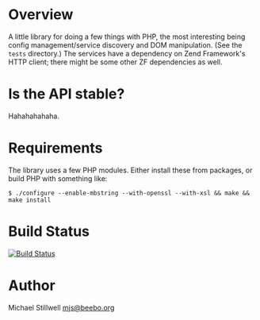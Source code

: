 # Overview

A little library for doing a few things with PHP, the most interesting
being config management/service discovery and DOM manipulation.  (See
the `tests` directory.)  The services have a dependency on Zend
Framework's HTTP client; there might be some other ZF dependencies as
well.

# Is the API stable?

Hahahahahaha.

# Requirements

The library uses a few PHP modules.  Either install these from packages, or
build PHP with something like:

    $ ./configure --enable-mbstring --with-openssl --with-xsl && make && make install

# Build Status

[![Build Status](https://secure.travis-ci.org/ithinkihaveacat/byron.png)](http://travis-ci.org/ithinkihaveacat/byron)

# Author

Michael Stillwell <mjs@beebo.org>
